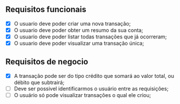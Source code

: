 ## Requisitos funcionais

- [x] O usuario deve poder criar uma nova transação;
- [x] O usuario deve poder obter um resumo da sua conta;
- [x] O usuario deve poder listar todas transações que já ocorreram;
- [x] O usuario deve poder visualizar uma transação única;

## Requisitos de negocio

- [x] A transação pode ser do tipo crédito que somará ao valor total, ou débito que subtrairá;
- [ ] Deve ser possivel identificarmos o usuário entre as requisições;
- [ ] O usuário só pode visualizar transações o qual ele criou;
